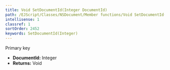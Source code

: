 ```yaml
---
title: Void SetDocumentId(Integer DocumentId)
path: /EJScript/Classes/NSDocument/Member functions/Void SetDocumentId(Integer p_0)
intellisense: 1
classref: 1
sortOrder: 2452
keywords: SetDocumentId(Integer)
---
```



Primary key



* **DocumentId:** Integer
* **Returns:** Void


